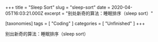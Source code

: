 +++
title = "Sleep Sort"
slug = "sleep-sort"
date = 2020-04-05T16:03:21.000Z
excerpt = "别处新奇的算法：睡眠排序（sleep sort）"

[taxonomies]
tags = [ "Coding" ]
categories = [ "Unfinished" ]
+++

别出新奇的算法：睡眠排序（sleep sort）

